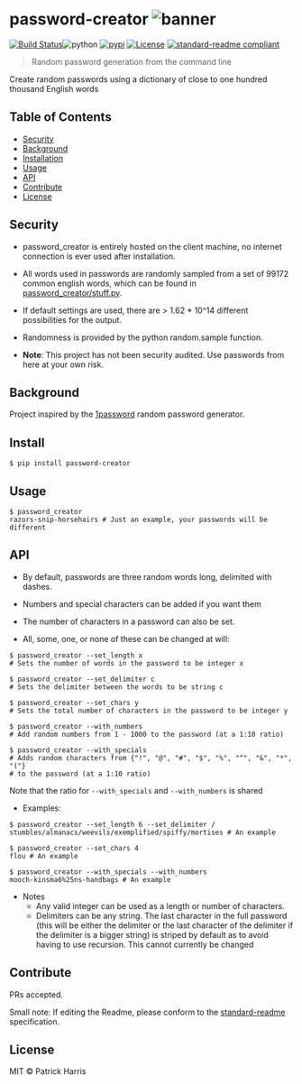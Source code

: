 # password-creator ![banner](https://raw.githubusercontent.com/patrickleweryharris/password_creator/master/img/logo.png)


[![Build Status](https://travis-ci.com/patrickleweryharris/password-creator.svg?branch=master)](https://travis-ci.com/patrickleweryharris/password-creator)![python](https://img.shields.io/badge/python-3-blue.svg?style=flat-square)
[![pypi](https://img.shields.io/badge/pypi-v1.2.0-blue.svg?style=flat-square)](https://pypi.python.org/pypi/password-creator) [![License](https://img.shields.io/badge/license-MIT-blue.svg?style=flat-square)](https://github.com/patrickleweryharris/password_creator/blob/master/LICENSE.txt) [![standard-readme compliant](https://img.shields.io/badge/standard--readme-OK-green.svg?style=flat-square)](https://github.com/RichardLitt/standard-readme)


> Random password generation from the command line

Create random passwords using a dictionary of close to one hundred thousand English words

## Table of Contents

- [Security](#security)
- [Background](#background)
- [Installation](#installation)
- [Usage](#usage)
- [API](#api)
- [Contribute](#contribute)
- [License](#license)

## Security

- password_creator is entirely hosted on the client machine, no internet connection is ever used after installation.

- All words used in passwords are randomly sampled from a set of 99172 common english words, which can be found in [password_creator/stuff.py](https://github.com/patrickleweryharris/password_creator/blob/master/password_creator/stuff.py).

- If default settings are used, there are > 1.62 * 10^14 different possibilities for the output.

- Randomness is provided by the python random.sample function.

- **Note**: This project has not been security audited. Use passwords from here at your own risk.

## Background

Project inspired by the [1password](https://github.com/AgileBits) random password generator.

## Install

```shell
$ pip install password-creator
```

## Usage

```shell
$ password_creator
razors-snip-horsehairs # Just an example, your passwords will be different
```

## API
- By default, passwords are three random words long, delimited with dashes.

- Numbers and special characters can be added if you want them

- The number of characters in a password can also be set.

- All, some, one, or none of these can be changed at will:

```shell
$ password_creator --set_length x
# Sets the number of words in the password to be integer x
```

```shell
$ password_creator --set_delimiter c
# Sets the delimiter between the words to be string c
```
```shell
$ password_creator --set_chars y
# Sets the total number of characters in the password to be integer y
```
```shell
$ password_creator --with_numbers
# Add random numbers from 1 - 1000 to the password (at a 1:10 ratio)
```
```shell
$ password_creator --with_specials
# Adds random characters from {"!", "@", "#", "$", "%", "^", "&", "*", "("}
# to the password (at a 1:10 ratio)
```
Note that the ratio for ``--with_specials`` and ``--with_numbers`` is shared

- Examples:
```shell
$ password_creator --set_length 6 --set_delimiter /
stumbles/almanacs/weevils/exemplified/spiffy/mortises # An example
```
```shell
$ password_creator --set_chars 4
flou # An example
```
```shell
$ password_creator --with_specials --with_numbers                                    
mooch-kinsma6%25ns-handbags # An example
```
- Notes
  - Any valid integer can be used as a length or number of characters.
  - Delimiters can be any string. The last character in the full password (this will be either the delimiter or the last character of the delimiter if the delimiter is a bigger string) is striped by default as to avoid having to use recursion. This cannot currently be changed

## Contribute

PRs accepted.

Small note: If editing the Readme, please conform to the [standard-readme](https://github.com/RichardLitt/standard-readme) specification.

## License

MIT © Patrick Harris
